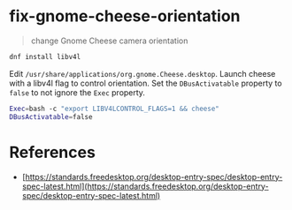 # fix-gnome-cheese-orientation

> change Gnome Cheese camera orientation

```sh
dnf install libv4l
```

Edit `/usr/share/applications/org.gnome.Cheese.desktop`. Launch cheese with a libv4l flag to control orientation. Set the `DBusActivatable` property to `false` to not ignore the `Exec` property.

```sh
Exec=bash -c "export LIBV4LCONTROL_FLAGS=1 && cheese"
DBusActivatable=false
```

# References

* [https://standards.freedesktop.org/desktop-entry-spec/desktop-entry-spec-latest.html](https://standards.freedesktop.org/desktop-entry-spec/desktop-entry-spec-latest.html)

